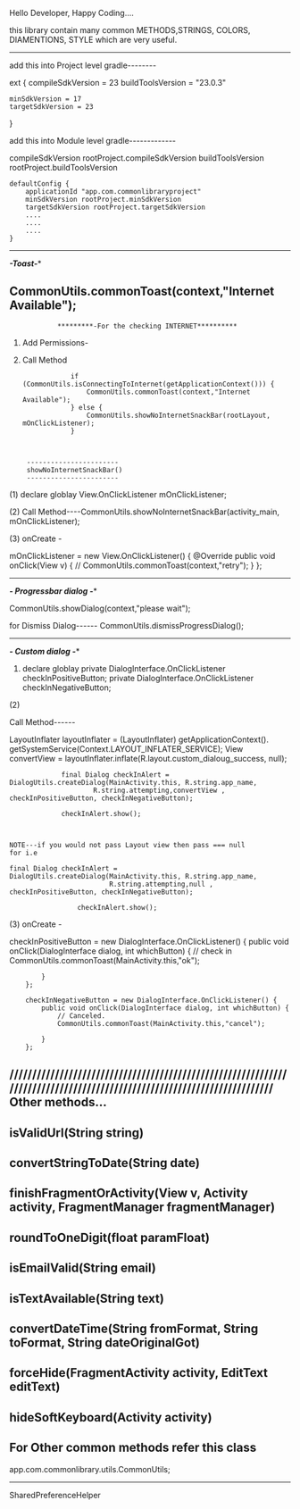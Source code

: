 Hello Developer,
Happy Coding....

this library contain many common METHODS,STRINGS, COLORS, DIAMENTIONS, STYLE which are very useful.



-----------------------------------------------------------------------------------------------------------------------
add this into Project level gradle--------

ext {
    compileSdkVersion = 23
    buildToolsVersion = "23.0.3"

    minSdkVersion = 17
    targetSdkVersion = 23


}

add this into Module level gradle-------------


 compileSdkVersion rootProject.compileSdkVersion
    buildToolsVersion rootProject.buildToolsVersion

    defaultConfig {
        applicationId "app.com.commonlibraryproject"
        minSdkVersion rootProject.minSdkVersion
        targetSdkVersion rootProject.targetSdkVersion
        ....
        ....
        ....
    }
-----------------------------------------------------------------------------------------------------------------------
  *********-Toast-**********
  
 CommonUtils.commonToast(context,"Internet Available");
-----------------------------------------------------------------------------------------------------------------------
                *********-For the checking INTERNET**********

1) Add Permissions-

<uses-permission android:name="android.permission.INTERNET"></uses-permission>
    <uses-permission android:name="android.permission.ACCESS_NETWORK_STATE" />
    <uses-permission android:name="android.permission.ACCESS_WIFI_STATE" />

2) Call Method

                   if (CommonUtils.isConnectingToInternet(getApplicationContext())) {
                       CommonUtils.commonToast(context,"Internet Available");
                   } else {
                       CommonUtils.showNoInternetSnackBar(rootLayout, mOnClickListener);
                   }



        -----------------------
        showNoInternetSnackBar()
        -----------------------

(1) declare globlay
View.OnClickListener mOnClickListener;

(2) Call Method----CommonUtils.showNoInternetSnackBar(activity_main, mOnClickListener);

(3) onCreate -

mOnClickListener = new View.OnClickListener() {
            @Override
            public void onClick(View v) {
                //
                CommonUtils.commonToast(context,"retry");
            }
        };

 


-----------------------------------------------------------------------------------------------------------------------

  *********- Progressbar dialog -**********
  
 CommonUtils.showDialog(context,"please wait");


 for Dismiss Dialog------ CommonUtils.dismissProgressDialog();

-----------------------------------------------------------------------------------------------------------------------

*********- Custom dialog -**********

1) declare globlay
private DialogInterface.OnClickListener checkInPositiveButton;
    private DialogInterface.OnClickListener checkInNegativeButton;

(2)

 Call Method------

 LayoutInflater layoutInflater = (LayoutInflater) getApplicationContext().
                         getSystemService(Context.LAYOUT_INFLATER_SERVICE);
                View convertView = layoutInflater.inflate(R.layout.custom_dialoug_success, null);



                 final Dialog checkInAlert = DialogUtils.createDialog(MainActivity.this, R.string.app_name,
                         R.string.attempting,convertView , checkInPositiveButton, checkInNegativeButton);

                 checkInAlert.show();



    NOTE---if you would not pass Layout view then pass === null
    for i.e

    final Dialog checkInAlert = DialogUtils.createDialog(MainActivity.this, R.string.app_name,
                             R.string.attempting,null , checkInPositiveButton, checkInNegativeButton);

                     checkInAlert.show();


(3) onCreate -

checkInPositiveButton = new DialogInterface.OnClickListener() {
            public void onClick(DialogInterface dialog, int whichButton) {
                // check in
                CommonUtils.commonToast(MainActivity.this,"ok");

            }
        };

        checkInNegativeButton = new DialogInterface.OnClickListener() {
            public void onClick(DialogInterface dialog, int whichButton) {
                // Canceled.
                CommonUtils.commonToast(MainActivity.this,"cancel");

            }
        };


///////////////////////////////////////////////////////////////////////////////////////////////////////////////////////
Other methods...
-----------------------------------------------------------------------------------------------------------------------
isValidUrl(String string)
-----------------------------------------------------------------------------------------------------------------------
convertStringToDate(String date)
-----------------------------------------------------------------------------------------------------------------------
finishFragmentOrActivity(View v, Activity activity, FragmentManager fragmentManager)
-----------------------------------------------------------------------------------------------------------------------
roundToOneDigit(float paramFloat)
-----------------------------------------------------------------------------------------------------------------------
isEmailValid(String email)
-----------------------------------------------------------------------------------------------------------------------
isTextAvailable(String text)
-----------------------------------------------------------------------------------------------------------------------
convertDateTime(String fromFormat, String toFormat, String dateOriginalGot)
-----------------------------------------------------------------------------------------------------------------------
forceHide(FragmentActivity activity, EditText editText)
-----------------------------------------------------------------------------------------------------------------------
hideSoftKeyboard(Activity activity)
-----------------------------------------------------------------------------------------------------------------------

For Other common methods refer this class
 ---------------------------------------
app.com.commonlibrary.utils.CommonUtils;

-----------------------------------------------------------------------------------------------------------------------
SharedPreferenceHelper






